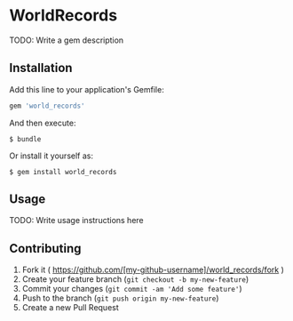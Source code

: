 # WorldRecords

TODO: Write a gem description

## Installation

Add this line to your application's Gemfile:

```ruby
gem 'world_records'
```

And then execute:

    $ bundle

Or install it yourself as:

    $ gem install world_records

## Usage

TODO: Write usage instructions here

## Contributing

1. Fork it ( https://github.com/[my-github-username]/world_records/fork )
2. Create your feature branch (`git checkout -b my-new-feature`)
3. Commit your changes (`git commit -am 'Add some feature'`)
4. Push to the branch (`git push origin my-new-feature`)
5. Create a new Pull Request
